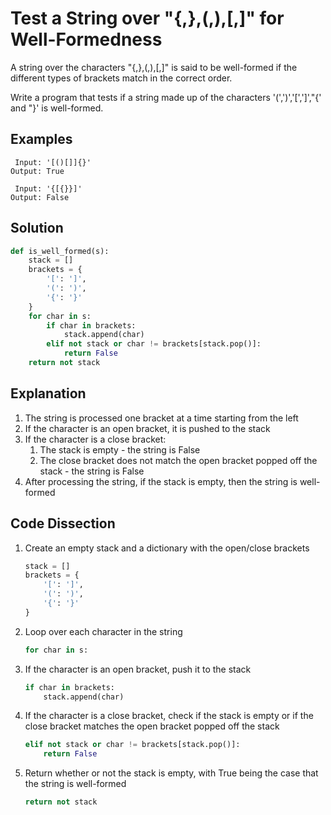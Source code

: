 # Test a String over "{,},(,),[,]" for Well-Formedness
A string over the characters "{,},(,),[,]" is said to be well-formed if the different types of brackets match in the correct order.
  
Write a program that tests if a string made up of the characters '(',')','[',']',"{' and "}' is well-formed.
  
## Examples
```
 Input: '[()[]]{}'
Output: True

 Input: '{[{}}]'
Output: False
```
  
## Solution
```python
def is_well_formed(s):
    stack = []
    brackets = {
        '[': ']',
        '(': ')',
        '{': '}'
    }
    for char in s:
        if char in brackets:
            stack.append(char)
        elif not stack or char != brackets[stack.pop()]:
            return False
    return not stack
```
  
## Explanation
1. The string is processed one bracket at a time starting from the left
2. If the character is an open bracket, it is pushed to the stack
3. If the character is a close bracket:
    1. The stack is empty - the string is False
    2. The close bracket does not match the open bracket popped off the stack - the string is False
4. After processing the string, if the stack is empty, then the string is well-formed
  
## Code Dissection
1. Create an empty stack and a dictionary with the open/close brackets
    ```python
    stack = []
    brackets = {
        '[': ']',
        '(': ')',
        '{': '}'
    }
    ```
2. Loop over each character in the string
    ```python
    for char in s:
    ```
3. If the character is an open bracket, push it to the stack
    ```python
    if char in brackets:
        stack.append(char)
    ```
4. If the character is a close bracket, check if the stack is empty or if the close bracket matches the open bracket popped off the stack
    ```python
    elif not stack or char != brackets[stack.pop()]:
        return False
    ```
5. Return whether or not the stack is empty, with True being the case that the string is well-formed
    ```python
    return not stack
    ```